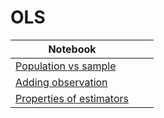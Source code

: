 # OLS
| Notebook |  |  |
|----------|----------|----------|
| [Population vs sample](https://marimo.app/l/4v6ih3) |  |  |
| [Adding observation](https://marimo.app/l/cab8bt) |   |  |
| [Properties of estimators](https://marimo.app/l/07ddf9) |  |  |
